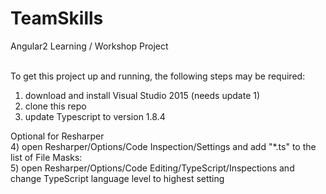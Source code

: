 # TeamSkills <br/>
Angular2 Learning / Workshop Project <br/><br/>

To get this project up and running, the following steps may be required: <br/>

1)  download and install Visual Studio 2015 (needs update 1) <br/>
2)  clone this repo <br/>
3)  update Typescript to version 1.8.4 <br/>

  Optional for Resharper <br/>
4)  open Resharper/Options/Code Inspection/Settings and add "*.ts" to the list of File Masks: <br/>
5)  open Resharper/Options/Code Editing/TypeScript/Inspections and change TypeScript language level to highest setting <br/>

